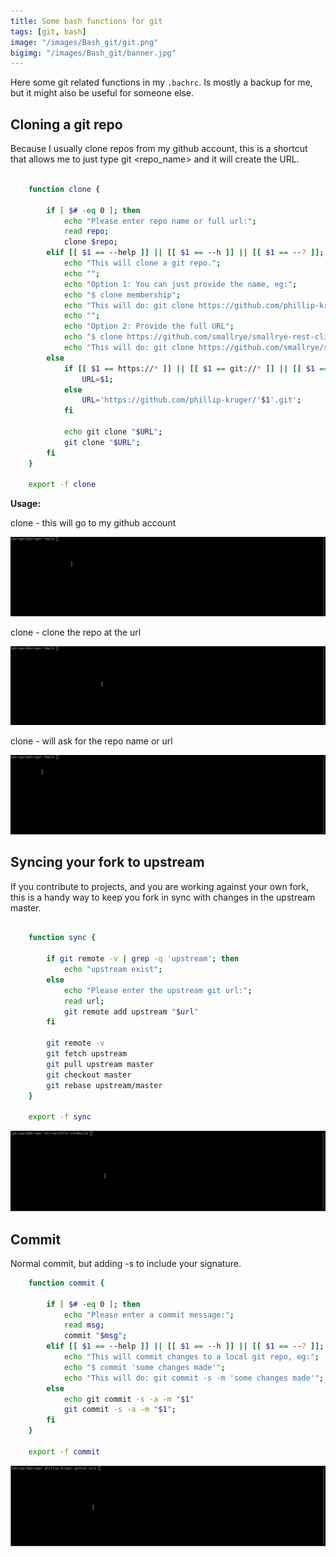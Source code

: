 ```yaml
---
title: Some bash functions for git
tags: [git, bash]
image: "/images/Bash_git/git.png"
bigimg: "/images/Bash_git/banner.jpg"
---
```


Here some git related functions in my `.bachrc`. Is mostly a backup for me, but it might also be useful for someone else.

## Cloning a git repo

Because I usually clone repos from my github account, this is a shortcut that allows me to just type git <repo_name> and it will create the URL.

```bash

    function clone {

        if [ $# -eq 0 ]; then
            echo "Please enter repo name or full url:";
            read repo;
            clone $repo;
        elif [[ $1 == --help ]] || [[ $1 == --h ]] || [[ $1 == --? ]]; then
            echo "This will clone a git repo.";
            echo "";
            echo "Option 1: You can just provide the name, eg:";
            echo "$ clone membership";
            echo "This will do: git clone https://github.com/phillip-kruger/membership.git";
            echo "";
            echo "Option 2: Provide the full URL";
            echo "$ clone https://github.com/smallrye/smallrye-rest-client.git";
            echo "This will do: git clone https://github.com/smallrye/smallrye-rest-client.git";
        else    
            if [[ $1 == https://* ]] || [[ $1 == git://* ]] || [[ $1 == ssh://* ]] ; then
                URL=$1;
            else
                URL='https://github.com/phillip-kruger/'$1'.git';
            fi    

            echo git clone "$URL";
            git clone "$URL";
        fi
    }

    export -f clone

```

**Usage:** 

clone <reponame>  - this will go to my github account

![clone1](/images/Bash_git/clone_1.gif)

clone <url>       - clone the repo at the url

![clone1](/images/Bash_git/clone_2.gif)

clone             - will ask for the repo name or url

![clone1](/images/Bash_git/clone_3.gif)

## Syncing your fork to upstream

If you contribute to projects, and you are working against your own fork, this is 
a handy way to keep you fork in sync with changes in the upstream master.

```bash

    function sync {

        if git remote -v | grep -q 'upstream'; then
            echo "upstream exist";
        else
            echo "Please enter the upstream git url:";
            read url;
            git remote add upstream "$url"
        fi

        git remote -v
        git fetch upstream
        git pull upstream master
        git checkout master
        git rebase upstream/master
    }

    export -f sync

```

![clone1](/images/Bash_git/sync.gif)

## Commit

Normal commit, but adding -s to include your signature.

```bash
    function commit {

        if [ $# -eq 0 ]; then
            echo "Please enter a commit message:";
            read msg;
            commit "$msg";
        elif [[ $1 == --help ]] || [[ $1 == --h ]] || [[ $1 == --? ]]; then
            echo "This will commit changes to a local git repo, eg:";
            echo "$ commit 'some changes made'";
            echo "This will do: git commit -s -m 'some changes made'";
        else    
            echo git commit -s -a -m "$1"
            git commit -s -a -m "$1";
        fi
    }

    export -f commit
```

![clone1](/images/Bash_git/commit.gif)